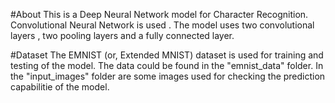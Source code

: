 #About
This is a Deep Neural Network model for Character Recognition. Convolutional Neural Network is used . The model uses two convolutional 
layers , two pooling layers and a fully connected layer. 

#Dataset
The EMNIST (or, Extended MNIST) dataset is used for training and testing of the model. The data could be found in the "emnist_data" folder.
In the "input_images" folder are some images used for checking the prediction capabilitie of the model.
